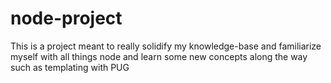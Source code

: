 # node-project
This is a project meant to really solidify my knowledge-base and familiarize myself with all things node and learn some new concepts along the way such as templating with PUG
